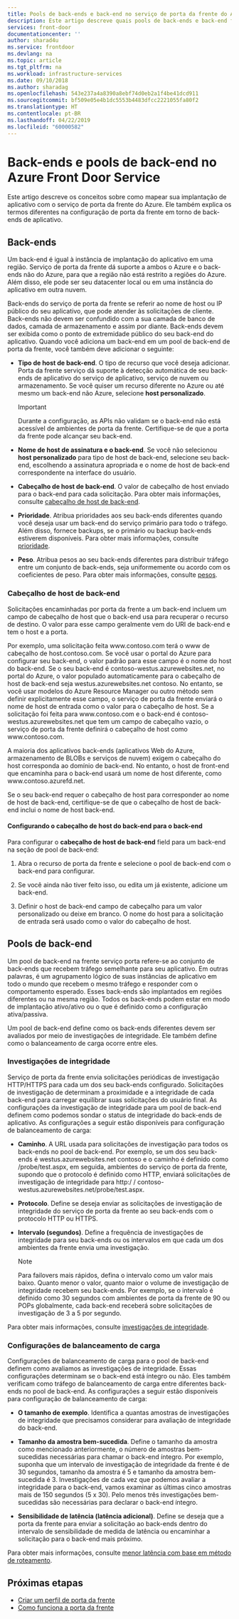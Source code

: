 ```yaml
---
title: Pools de back-ends e back-end no serviço de porta da frente do Azure | Microsoft Docs
description: Este artigo descreve quais pools de back-ends e back-end forem na frente da configuração de porta.
services: front-door
documentationcenter: ''
author: sharad4u
ms.service: frontdoor
ms.devlang: na
ms.topic: article
ms.tgt_pltfrm: na
ms.workload: infrastructure-services
ms.date: 09/10/2018
ms.author: sharadag
ms.openlocfilehash: 543e237a4a8390a8ebf74d0eb2a1f4be41dcd911
ms.sourcegitcommit: bf509e05e4b1dc5553b4483dfcc2221055fa80f2
ms.translationtype: HT
ms.contentlocale: pt-BR
ms.lasthandoff: 04/22/2019
ms.locfileid: "60000582"
---
```

# <a name="backends-and-backend-pools-in-azure-front-door-service"></a>Back-ends e pools de back-end no Azure Front Door Service
Este artigo descreve os conceitos sobre como mapear sua implantação de aplicativo com o serviço de porta da frente do Azure. Ele também explica os termos diferentes na configuração de porta da frente em torno de back-ends de aplicativo.

## <a name="backends"></a>Back-ends
Um back-end é igual à instância de implantação do aplicativo em uma região. Serviço de porta da frente dá suporte a ambos o Azure e o back-ends não do Azure, para que a região não está restrito a regiões do Azure. Além disso, ele pode ser seu datacenter local ou em uma instância do aplicativo em outra nuvem.

Back-ends do serviço de porta da frente se referir ao nome de host ou IP público do seu aplicativo, que pode atender às solicitações de cliente. Back-ends não devem ser confundido com a sua camada de banco de dados, camada de armazenamento e assim por diante. Back-ends devem ser exibida como o ponto de extremidade público do seu back-end do aplicativo. Quando você adiciona um back-end em um pool de back-end de porta da frente, você também deve adicionar o seguinte:

- **Tipo de host de back-end**. O tipo de recurso que você deseja adicionar. Porta da frente serviço dá suporte à detecção automática de seu back-ends de aplicativo do serviço de aplicativo, serviço de nuvem ou armazenamento. Se você quiser um recurso diferente no Azure ou até mesmo um back-end não Azure, selecione **host personalizado**.

    >[!IMPORTANT]
    >Durante a configuração, as APIs não validam se o back-end não está acessível de ambientes de porta da frente. Certifique-se de que a porta da frente pode alcançar seu back-end.

- **Nome de host de assinatura e o back-end**. Se você não selecionou **host personalizado** para tipo de host de back-end, selecione seu back-end, escolhendo a assinatura apropriada e o nome de host de back-end correspondente na interface do usuário.

- **Cabeçalho de host de back-end**. O valor de cabeçalho de host enviado para o back-end para cada solicitação. Para obter mais informações, consulte [cabeçalho de host de back-end](#hostheader).

- **Prioridade**. Atribua prioridades aos seu back-ends diferentes quando você deseja usar um back-end do serviço primário para todo o tráfego. Além disso, fornece backups, se o primário ou backup back-ends estiverem disponíveis. Para obter mais informações, consulte [prioridade](front-door-routing-methods.md#priority).

- **Peso**. Atribua pesos ao seu back-ends diferentes para distribuir tráfego entre um conjunto de back-ends, seja uniformemente ou acordo com os coeficientes de peso. Para obter mais informações, consulte [pesos](front-door-routing-methods.md#weighted).

### <a name = "hostheader"></a>Cabeçalho de host de back-end

Solicitações encaminhadas por porta da frente a um back-end incluem um campo de cabeçalho de host que o back-end usa para recuperar o recurso de destino. O valor para esse campo geralmente vem do URI de back-end e tem o host e a porta.

Por exemplo, uma solicitação feita www\.contoso.com terá o www de cabeçalho de host\.contoso.com. Se você usar o portal do Azure para configurar seu back-end, o valor padrão para esse campo é o nome do host do back-end. Se o seu back-end é contoso-westus.azurewebsites.net, no portal do Azure, o valor populado automaticamente para o cabeçalho de host de back-end seja westus.azurewebsites.net contoso. No entanto, se você usar modelos do Azure Resource Manager ou outro método sem definir explicitamente esse campo, o serviço de porta da frente enviará o nome de host de entrada como o valor para o cabeçalho de host. Se a solicitação foi feita para www\.contoso.com e o back-end é contoso-westus.azurewebsites.net que tem um campo de cabeçalho vazio, o serviço de porta da frente definirá o cabeçalho de host como www\.contoso.com.

A maioria dos aplicativos back-ends (aplicativos Web do Azure, armazenamento de BLOBs e serviços de nuvem) exigem o cabeçalho do host corresponda ao domínio de back-end. No entanto, o host de front-end que encaminha para o back-end usará um nome de host diferente, como www\.contoso.azurefd.net.

Se o seu back-end requer o cabeçalho de host para corresponder ao nome de host de back-end, certifique-se de que o cabeçalho de host de back-end inclui o nome de host back-end.

#### <a name="configuring-the-backend-host-header-for-the-backend"></a>Configurando o cabeçalho de host do back-end para o back-end

Para configurar o **cabeçalho de host de back-end** field para um back-end na seção de pool de back-end:

1. Abra o recurso de porta da frente e selecione o pool de back-end com o back-end para configurar.

2. Se você ainda não tiver feito isso, ou edita um já existente, adicione um back-end.

3. Definir o host de back-end campo de cabeçalho para um valor personalizado ou deixe em branco. O nome do host para a solicitação de entrada será usado como o valor do cabeçalho de host.

## <a name="backend-pools"></a>Pools de back-end
Um pool de back-end na frente serviço porta refere-se ao conjunto de back-ends que recebem tráfego semelhante para seu aplicativo. Em outras palavras, é um agrupamento lógico de suas instâncias de aplicativo em todo o mundo que recebem o mesmo tráfego e responder com o comportamento esperado. Esses back-ends são implantados em regiões diferentes ou na mesma região. Todos os back-ends podem estar em modo de implantação ativo/ativo ou o que é definido como a configuração ativa/passiva.

Um pool de back-end define como os back-ends diferentes devem ser avaliados por meio de investigações de integridade. Ele também define como o balanceamento de carga ocorre entre eles.

### <a name="health-probes"></a>Investigações de integridade
Serviço de porta da frente envia solicitações periódicas de investigação HTTP/HTTPS para cada um dos seu back-ends configurado. Solicitações de investigação de determinam a proximidade e a integridade de cada back-end para carregar equilibrar suas solicitações do usuário final. As configurações da investigação de integridade para um pool de back-end definem como podemos sondar o status de integridade do back-ends de aplicativo. As configurações a seguir estão disponíveis para configuração de balanceamento de carga:

- **Caminho**. A URL usada para solicitações de investigação para todos os back-ends no pool de back-end. Por exemplo, se um dos seu back-ends é westus.azurewebsites.net contoso e o caminho é definido como /probe/test.aspx, em seguida, ambientes do serviço de porta da frente, supondo que o protocolo é definido como HTTP, enviará solicitações de investigação de integridade para http\:/ / contoso-westus.azurewebsites.net/probe/test.aspx.

- **Protocolo**. Define se deseja enviar as solicitações de investigação de integridade do serviço de porta da frente ao seu back-ends com o protocolo HTTP ou HTTPS.

- **Intervalo (segundos)**. Define a frequência de investigações de integridade para seu back-ends ou os intervalos em que cada um dos ambientes da frente envia uma investigação.

    >[!NOTE]
    >Para failovers mais rápidos, defina o intervalo como um valor mais baixo. Quanto menor o valor, quanto maior o volume de investigação de integridade recebem seu back-ends. Por exemplo, se o intervalo é definido como 30 segundos com ambientes de porta da frente de 90 ou POPs globalmente, cada back-end receberá sobre solicitações de investigação de 3 a 5 por segundo.

Para obter mais informações, consulte [investigações de integridade](front-door-health-probes.md).

### <a name="load-balancing-settings"></a>Configurações de balanceamento de carga
Configurações de balanceamento de carga para o pool de back-end definem como avaliamos as investigações de integridade. Essas configurações determinam se o back-end está íntegro ou não. Eles também verificam como tráfego de balanceamento de carga entre diferentes back-ends no pool de back-end. As configurações a seguir estão disponíveis para configuração de balanceamento de carga:

- **O tamanho de exemplo**. Identifica a quantas amostras de investigações de integridade que precisamos considerar para avaliação de integridade do back-end.

- **Tamanho da amostra bem-sucedida**. Define o tamanho da amostra como mencionado anteriormente, o número de amostras bem-sucedidas necessárias para chamar o back-end íntegro. Por exemplo, suponha que um intervalo de investigação de integridade da frente é de 30 segundos, tamanho da amostra é 5 e tamanho da amostra bem-sucedida é 3. Investigações de cada vez que podemos avaliar a integridade para o back-end, vamos examinar as últimas cinco amostras mais de 150 segundos (5 x 30). Pelo menos três investigações bem-sucedidas são necessárias para declarar o back-end íntegro.

- **Sensibilidade de latência (latência adicional)**. Define se deseja que a porta da frente para enviar a solicitação ao back-ends dentro do intervalo de sensibilidade de medida de latência ou encaminhar a solicitação para o back-end mais próximo.

Para obter mais informações, consulte [menor latência com base em método de roteamento](front-door-routing-methods.md#latency).

## <a name="next-steps"></a>Próximas etapas

- [Criar um perfil de porta da frente](quickstart-create-front-door.md)
- [Como funciona a porta da frente](front-door-routing-architecture.md)